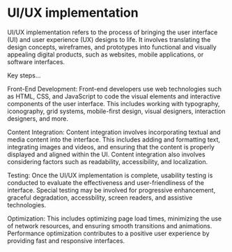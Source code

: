 # UI/UX implementation

UI/UX implementation refers to the process of bringing the user interface (UI) and user experience (UX) designs to life. It involves translating the design concepts, wireframes, and prototypes into functional and visually appealing digital products, such as websites, mobile applications, or software interfaces.

Key steps…

Front-End Development: Front-end developers use web technologies such as HTML, CSS, and JavaScript to code the visual elements and interactive components of the user interface. This includes working with typography, iconography, grid systems, mobile-first design, visual designers, interaction designers, and more.

Content Integration: Content integration involves incorporating textual and media content into the interface. This includes adding and formatting text, integrating images and videos, and ensuring that the content is properly displayed and aligned within the UI. Content integration also involves considering factors such as readability, accessibility, and localization.

Testing: Once the UI/UX implementation is complete, usability testing is conducted to evaluate the effectiveness and user-friendliness of the interface. Special testing may be involved for progressive enhancement, graceful degradation, accessbility, screen readers, and assistive technologies.

Optimization: This includes optimizing page load times, minimizing the use of network resources, and ensuring smooth transitions and animations. Performance optimization contributes to a positive user experience by providing fast and responsive interfaces.
